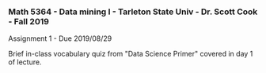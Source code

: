 ### Math 5364 - Data mining I - Tarleton State Univ - Dr. Scott Cook - Fall 2019
Assignment 1 - Due 2019/08/29

Brief in-class vocabulary quiz from "Data Science Primer" covered in day 1 of lecture.
